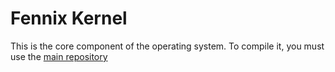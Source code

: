 # Fennix Kernel
This is the core component of the operating system. To compile it, you must use the [main repository](https://github.com/EnderIce2/FennixProject)
